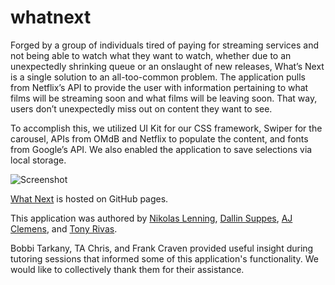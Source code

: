 # whatnext

Forged by a group of individuals tired of paying for streaming services and not being able to watch what they want to watch, whether due to an unexpectedly shrinking queue or an onslaught of new releases, What’s Next is a single solution to an all-too-common problem. The application pulls from Netflix’s API to provide the user with information pertaining to what films will be streaming soon and what films will be leaving soon. That way, users don’t unexpectedly miss out on content they want to see.

To accomplish this, we utilized UI Kit for our CSS framework, Swiper for the carousel, APIs from OMdB and Netflix to populate the content, and fonts from Google’s API. We also enabled the application to save selections via local storage.

![Screenshot](assets/whatnext_ss.png)

[What Next](https://github.com/nikolaslenning/WhatsNext) is hosted on GitHub pages.

This application was authored by [Nikolas Lenning](https://nikolaslenning.github.io), [Dallin Suppes](https://DallinBSuppes.github.io), [AJ Clemens](https://Cloggedbat.github.io), and [Tony Rivas](https://cynesthete.github.io).

Bobbi Tarkany, TA Chris, and Frank Craven provided useful insight during tutoring sessions that informed some of this application's functionality. We would like to collectively thank them for their assistance.